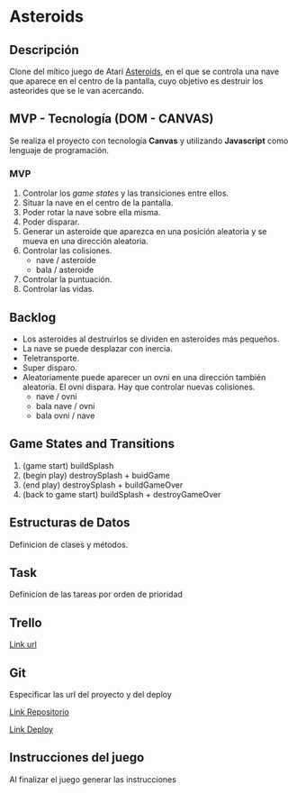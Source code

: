 # Asteroids

## Descripción

Clone del mítico juego de Atari [Asteroids](https://www.atari.com/arcade#!/arcade/asteroids/play), en el que se controla una nave que aparece en el centro de la pantalla, cuyo objetivo es destruir los asteorides que se le van acercando.

## MVP - Tecnología (DOM - CANVAS)

Se realiza el proyecto con tecnología **Canvas** y utilizando **Javascript** como lenguaje de programación.

### MVP
1. Controlar los *game states* y las transiciones entre ellos.
2. Situar la nave en el centro de la pantalla.
3. Poder rotar la nave sobre ella misma.
4. Poder disparar.
5. Generar un asteroide que aparezca en una posición aleatoria y se mueva en una dirección aleatoria.
6. Controlar las colisiones.
    * nave / asteroide
    * bala / asteroide
7. Controlar la puntuación.
8. Controlar las vidas.

## Backlog
* Los asteroides al destruirlos se dividen en asteroides más pequeños.
* La nave se puede desplazar con inercia.
* Teletransporte.
* Super disparo.
* Aleatoriamente puede aparecer un ovni en una dirección también aleatoria. El ovni dispara. Hay que controlar nuevas colisiones.
    * nave / ovni
    * bala nave / ovni
    * bala ovni / nave

## Game States and Transitions
1. (game start) buildSplash
2. (begin play) destroySplash + buidGame
3. (end play) destroySplash + buildGameOver
4. (back to game start) buildSplash + destroyGameOver

##  Estructuras de Datos

Definicion de clases y métodos.

## Task

Definicion de las tareas por orden de prioridad

## Trello

[Link url](https://trello.com)

## Git

Especificar las url del proyecto y del deploy

[Link Repositorio](http://github.com)

[Link Deploy](http://github.com)

## Instrucciones del juego 

Al finalizar el juego generar las instrucciones


